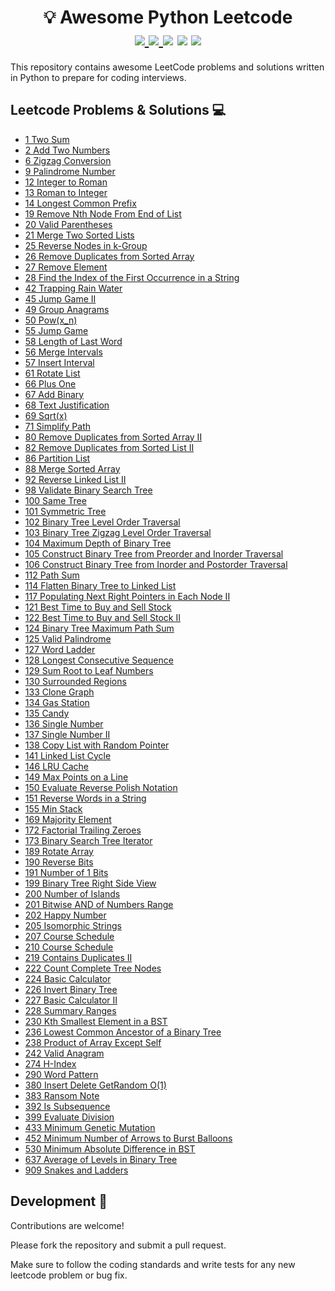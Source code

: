 <div align="middle">
    <h1>
        💡 Awesome Python Leetcode 
        <br>
        <a href="https://awesome.re">
            <img src="https://awesome.re/badge.svg">
        </a>
        <a href="https://github.com/psf/black">
            <img src="https://img.shields.io/badge/code%20style-black-000000.svg">
        </a>
        <a>
            <img src="https://img.shields.io/badge/python-3.10-blue">
        </a>
        <a>
            <img src="https://img.shields.io/badge/tests-passed-brightgreen">
        </a>
        <a>
            <img src="https://img.shields.io/badge/coverage-96%25-brightgreen">
        </a>
    </h1>
</div>

This repository contains awesome LeetCode problems and solutions written in Python to prepare for coding interviews.

## Leetcode Problems & Solutions 💻

- [1 Two Sum](https://leetcode.com/problems/two-sum/description/)
- [2 Add Two Numbers](https://leetcode.com/problems/add-two-numbers/description/)
- [6 Zigzag Conversion](https://leetcode.com/problems/zigzag-conversion/description/)
- [9 Palindrome Number](https://leetcode.com/problems/palindrome-number/description/)
- [12 Integer to Roman](https://leetcode.com/problems/integer-to-roman/description/)
- [13 Roman to Integer](https://leetcode.com/problems/roman-to-integer/description/)
- [14 Longest Common Prefix](https://leetcode.com/problems/longest-common-prefix/description/)
- [19 Remove Nth Node From End of List](https://leetcode.com/problems/remove-nth-node-from-end-of-list/description/)
- [20 Valid Parentheses](https://leetcode.com/problems/valid-parentheses/description/)
- [21 Merge Two Sorted Lists](https://leetcode.com/problems/merge-two-sorted-lists/description/)
- [25 Reverse Nodes in k-Group](https://leetcode.com/problems/reverse-nodes-in-k-group/description/)
- [26 Remove Duplicates from Sorted Array](https://leetcode.com/problems/remove-duplicates-from-sorted-array/description/)
- [27 Remove Element](https://leetcode.com/problems/remove-element/description/)
- [28 Find the Index of the First Occurrence in a String](https://leetcode.com/problems/find-the-index-of-the-first-occurrence-in-a-string/description/)
- [42 Trapping Rain Water](https://leetcode.com/problems/trapping-rain-water/description/)
- [45 Jump Game II](https://leetcode.com/problems/jump-game-ii/description/)
- [49 Group Anagrams](https://leetcode.com/problems/group-anagrams/description/)
- [50 Pow(x_n)](https://leetcode.com/problems/powx-n/description/)
- [55 Jump Game](https://leetcode.com/problems/jump-game/description/)
- [58 Length of Last Word](https://leetcode.com/problems/length-of-last-word/description/)
- [56 Merge Intervals](https://leetcode.com/problems/merge-intervals/description/)
- [57 Insert Interval](https://leetcode.com/problems/insert-interval/description/)
- [61 Rotate List](https://leetcode.com/problems/rotate-list/description/)
- [66 Plus One](https://leetcode.com/problems/plus-one/description)
- [67 Add Binary](https://leetcode.com/problems/add-binary/description/)
- [68 Text Justification](https://leetcode.com/problems/text-justification/description/)
- [69 Sqrt(x)](https://leetcode.com/problems/sqrtx/description/)
- [71 Simplify Path](https://leetcode.com/problems/simplify-path/description/)
- [80 Remove Duplicates from Sorted Array II](https://leetcode.com/problems/remove-duplicates-from-sorted-array-ii/description/)
- [82 Remove Duplicates from Sorted List II](https://leetcode.com/problems/remove-duplicates-from-sorted-list-ii/description/)
- [86 Partition List](https://leetcode.com/problems/partition-list/description/)
- [88 Merge Sorted Array](https://leetcode.com/problems/merge-sorted-array/description/)
- [92 Reverse Linked List II](https://leetcode.com/problems/reverse-linked-list-ii/description/)
- [98 Validate Binary Search Tree](https://leetcode.com/problems/validate-binary-search-tree/description/)
- [100 Same Tree](https://leetcode.com/problems/same-tree/description/)
- [101 Symmetric Tree](https://leetcode.com/problems/symmetric-tree/description/)
- [102 Binary Tree Level Order Traversal](https://leetcode.com/problems/binary-tree-level-order-traversal/description/)
- [103 Binary Tree Zigzag Level Order Traversal](https://leetcode.com/problems/binary-tree-zigzag-level-order-traversal/description/)
- [104 Maximum Depth of Binary Tree](https://leetcode.com/problems/maximum-depth-of-binary-tree/description/)
- [105 Construct Binary Tree from Preorder and Inorder Traversal](https://leetcode.com/problems/construct-binary-tree-from-preorder-and-inorder-traversal/description/)
- [106 Construct Binary Tree from Inorder and Postorder Traversal](https://leetcode.com/problems/construct-binary-tree-from-inorder-and-postorder-traversal/description/)
- [112 Path Sum](https://leetcode.com/problems/path-sum/description/)
- [114 Flatten Binary Tree to Linked List](https://leetcode.com/problems/flatten-binary-tree-to-linked-list/description/)
- [117 Populating Next Right Pointers in Each Node II](https://leetcode.com/problems/populating-next-right-pointers-in-each-node-ii/description/)
- [121 Best Time to Buy and Sell Stock](https://leetcode.com/problems/best-time-to-buy-and-sell-stock/description/)
- [122 Best Time to Buy and Sell Stock II](https://leetcode.com/problems/best-time-to-buy-and-sell-stock-ii/description/)
- [124 Binary Tree Maximum Path Sum](https://leetcode.com/problems/binary-tree-maximum-path-sum/description/)
- [125 Valid Palindrome](https://leetcode.com/problems/valid-palindrome/description/)
- [127 Word Ladder](https://leetcode.com/problems/word-ladder/description/)
- [128 Longest Consecutive Sequence](https://leetcode.com/problems/longest-consecutive-sequence/description/)
- [129 Sum Root to Leaf Numbers](https://leetcode.com/problems/sum-root-to-leaf-numbers/description/)
- [130 Surrounded Regions](https://leetcode.com/problems/surrounded-regions/description/)
- [133 Clone Graph](https://leetcode.com/problems/clone-graph/description/)
- [134 Gas Station](https://leetcode.com/problems/gas-station/description/)
- [135 Candy](https://leetcode.com/problems/candy/description/)
- [136 Single Number](https://leetcode.com/problems/single-number/description/)
- [137 Single Number II](https://leetcode.com/problems/single-number-ii/description/)
- [138 Copy List with Random Pointer](https://leetcode.com/problems/copy-list-with-random-pointer/description/)
- [141 Linked List Cycle](https://leetcode.com/problems/linked-list-cycle/description/)
- [146 LRU Cache](https://leetcode.com/problems/lru-cache/description/)
- [149 Max Points on a Line](https://leetcode.com/problems/max-points-on-a-line/description/)
- [150 Evaluate Reverse Polish Notation](https://leetcode.com/problems/evaluate-reverse-polish-notation/description/)
- [151 Reverse Words in a String](https://leetcode.com/problems/reverse-words-in-a-string/description/)
- [155 Min Stack](https://leetcode.com/problems/min-stack/description/)
- [169 Majority Element](https://leetcode.com/problems/majority-element/description/)
- [172 Factorial Trailing Zeroes](https://leetcode.com/problems/factorial-trailing-zeroes/description/)
- [173 Binary Search Tree Iterator](https://leetcode.com/problems/binary-search-tree-iterator/description/)
- [189 Rotate Array](https://leetcode.com/problems/rotate-array/description/)
- [190 Reverse Bits](https://leetcode.com/problems/reverse-bits/description/)
- [191 Number of 1 Bits](https://leetcode.com/problems/number-of-1-bits/description/)
- [199 Binary Tree Right Side View](https://leetcode.com/problems/binary-tree-right-side-view/description/)
- [200 Number of Islands](https://leetcode.com/problems/number-of-islands/description/)
- [201 Bitwise AND of Numbers Range](https://leetcode.com/problems/bitwise-and-of-numbers-range/description/)
- [202 Happy Number](https://leetcode.com/problems/happy-number/description/)
- [205 Isomorphic Strings](https://leetcode.com/problems/isomorphic-strings/description/)
- [207 Course Schedule](https://leetcode.com/problems/course-schedule/description/)
- [210 Course Schedule](https://leetcode.com/problems/course-schedule-ii/description/)
- [219 Contains Duplicates II](https://leetcode.com/problems/contains-duplicate-ii/description/)
- [222 Count Complete Tree Nodes](https://leetcode.com/problems/count-complete-tree-nodes/description/)
- [224 Basic Calculator](https://leetcode.com/problems/basic-calculator/description/)
- [226 Invert Binary Tree](https://leetcode.com/problems/invert-binary-tree/description/)
- [227 Basic Calculator II](https://leetcode.com/problems/basic-calculator-ii/description/)
- [228 Summary Ranges](https://leetcode.com/problems/summary-ranges/description/)
- [230 Kth Smallest Element in a BST](https://leetcode.com/problems/kth-smallest-element-in-a-bst/description/)
- [236 Lowest Common Ancestor of a Binary Tree](https://leetcode.com/problems/lowest-common-ancestor-of-a-binary-tree/description/)
- [238 Product of Array Except Self](https://leetcode.com/problems/product-of-array-except-self/description/)
- [242 Valid Anagram](https://leetcode.com/problems/valid-anagram/description/)
- [274 H-Index](https://leetcode.com/problems/h-index/description/)
- [290 Word Pattern](https://leetcode.com/problems/word-pattern/description/)
- [380 Insert Delete GetRandom O(1)](https://leetcode.com/problems/insert-delete-getrandom-o1/description/)
- [383 Ransom Note](https://leetcode.com/problems/ransom-note/description/)
- [392 Is Subsequence](https://leetcode.com/problems/is-subsequence/description/)
- [399 Evaluate Division](https://leetcode.com/problems/evaluate-division/description/)
- [433 Minimum Genetic Mutation](https://leetcode.com/problems/minimum-genetic-mutation/description/)
- [452 Minimum Number of Arrows to Burst Balloons](https://leetcode.com/problems/minimum-number-of-arrows-to-burst-balloons/description/)
- [530 Minimum Absolute Difference in BST](https://leetcode.com/problems/minimum-absolute-difference-in-bst/description/)
- [637 Average of Levels in Binary Tree](https://leetcode.com/problems/average-of-levels-in-binary-tree/description/)
- [909 Snakes and Ladders](https://leetcode.com/problems/snakes-and-ladders/description/)

## Development 🔧

Contributions are welcome!

Please fork the repository and submit a pull request.

Make sure to follow the coding standards and write tests for any new leetcode problem or bug fix.
